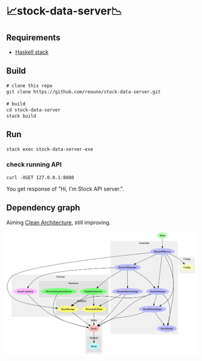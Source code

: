 # 📈stock-data-server📉

## Requirements

- [Haskell stack](https://docs.haskellstack.org/)

## Build

```
# clone this repo
git clone https://github.com/reouno/stock-data-server.git

# build
cd stock-data-server
stack build
```

## Run

```
stack exec stock-data-server-exe
```

### check running API

```
curl -XGET 127.0.0.1:8080
```

You get response of "Hi, I'm Stock API server.".

## Dependency graph

Aiming [Clean Architecture](https://www.amazon.com/Clean-Architecture-Craftsmans-Software-Structure/dp/0134494164), still improving.

![data/modules.png](https://github.com/reouno/stock-data-server/blob/develop/data/modules.png)
